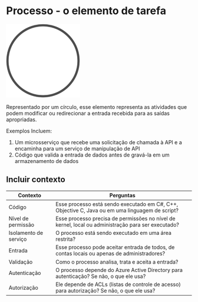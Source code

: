 # Processo - o elemento de tarefa

![](process.png)

Representado por um círculo, esse elemento representa as atividades que podem modificar ou redirecionar a entrada recebida para as saídas apropriadas.

Exemplos Incluem:
1. Um microsserviço que recebe uma solicitação de chamada à API e a encaminha para um serviço de manipulação de API
2. Código que valida a entrada de dados antes de gravá-la em um armazenamento de dados


## Incluir contexto

| Contexto | Perguntas |
| -------- | --------- |
| Código | Esse processo está sendo executado em C#, C++, Objective C, Java ou em uma linguagem de script? |
| Nível de permissão | Esse processo precisa de permissões no nível de kernel, local ou administração para ser executado? |
| Isolamento de serviço	 | O processo está sendo executado em uma área restrita? |
| Entrada | Esse processo pode aceitar entrada de todos, de contas locais ou apenas de administradores? |
| Validação | Como o processo analisa, trata e aceita a entrada? |
| Autenticação | O processo depende do Azure Active Directory para autenticação? Se não, o que ele usa? |
| Autorização | Ele depende de ACLs (listas de controle de acesso) para autorização? Se não, o que ele usa? |
